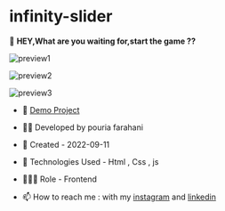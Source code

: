 # infinity-slider

🎰 **HEY,What are you waiting for,start the game ??**

![preview1](https://user-images.githubusercontent.com/109727844/189748966-08b6126a-03ce-4d30-aed9-b3fd25f76fa9.jpg)

![preview2](https://user-images.githubusercontent.com/109727844/189749596-4b1fe2b8-b083-4ded-a2cc-0908c2f85212.jpg)

![preview3](https://user-images.githubusercontent.com/109727844/189748313-642b54a3-ba3b-4703-b086-3ad412aedf7b.jpg)



- 🔗 [Demo Project](https://pouria-farahani-developer.github.io/PicGame/)

- 👨‍💻 Developed by pouria farahani

- 📆 Created - 2022-09-11

- 🤖 Technologies Used - Html , Css , js

- 🕵🏻‍♀️ Role - Frontend

- 📫 How to reach me : with my [instagram](https://www.instagram.com/pouria_farahani_developer) and [linkedin](https://www.linkedin.com/in/pouria-farahani-developer)

